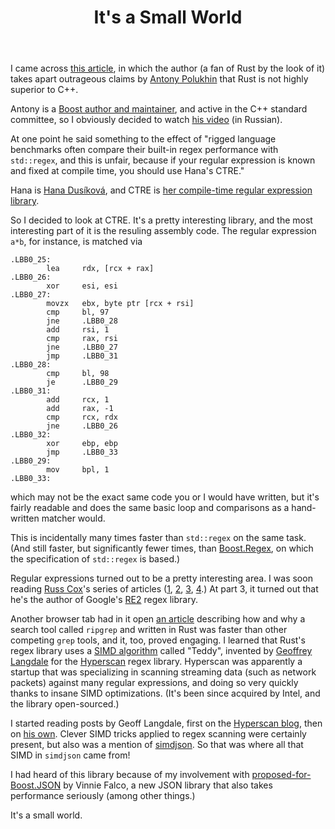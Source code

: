 ﻿---
layout: post
title: It's a Small World
hidden: true
---

I came across [this article](https://www.viva64.com/en/b/0733/),
in which the author (a fan of Rust by the look of it) takes apart
outrageous claims by [Antony Polukhin](http://apolukhin.github.io/en/)
that Rust is not highly superior to C++.

Antony is a
[Boost author and maintainer](http://apolukhin.github.io/en/developer.html),
and active in the C++ standard committee, so I obviously decided to watch
[his video](https://www.youtube.com/watch?v=fT3OALUyuhs) (in Russian).

At one point he said something to the effect of "rigged language
benchmarks often compare their built-in regex performance with
`std::regex`, and this is unfair, because if your regular expression
is known and fixed at compile time, you should use Hana's CTRE."

Hana is [Hana Dusíková](https://twitter.com/hankadusikova), and CTRE
is [her compile-time regular expression library](https://github.com/hanickadot/compile-time-regular-expressions).

So I decided to look at CTRE. It's a pretty interesting library, and
the most interesting part of it is the resuling assembly code. The
regular expression `a*b`, for instance, is matched via
```
.LBB0_25:
        lea     rdx, [rcx + rax]
.LBB0_26:
        xor     esi, esi
.LBB0_27:
        movzx   ebx, byte ptr [rcx + rsi]
        cmp     bl, 97
        jne     .LBB0_28
        add     rsi, 1
        cmp     rax, rsi
        jne     .LBB0_27
        jmp     .LBB0_31
.LBB0_28:
        cmp     bl, 98
        je      .LBB0_29
.LBB0_31:
        add     rcx, 1
        add     rax, -1
        cmp     rcx, rdx
        jne     .LBB0_26
.LBB0_32:
        xor     ebp, ebp
        jmp     .LBB0_33
.LBB0_29:
        mov     bpl, 1
.LBB0_33:
```
which may not be the exact same code you or I would have written,
but it's fairly readable and does the same basic loop and
comparisons as a hand-written matcher would.

This is incidentally many times faster than `std::regex` on the
same task. (And still faster, but significantly fewer times, than
[Boost.Regex](https://boost.org/libs/regex), on which the
specification of `std::regex` is based.)

Regular expressions turned out to be a pretty interesting area. I
was soon reading [Russ Cox](https://swtch.com/~rsc/)'s series of
articles ([1](https://swtch.com/~rsc/regexp/regexp1.html),
[2](https://swtch.com/~rsc/regexp/regexp2.html),
[3](https://swtch.com/~rsc/regexp/regexp3.html),
[4](https://swtch.com/~rsc/regexp/regexp4.html).) At part 3, it
turned out that he's the author of Google's
[RE2](https://github.com/google/re2) regex library.

Another browser tab had in it open [an article](https://blog.burntsushi.net/ripgrep/)
describing how and why a search tool called `ripgrep` and written in Rust
was faster than other competing `grep` tools, and it, too, proved engaging.
I learned that Rust's regex library uses a
[SIMD algorithm](https://github.com/rust-lang-nursery/regex/blob/3de8c44f5357d5b582a80b7282480e38e8b7d50d/src/simd_accel/teddy128.rs)
called "Teddy", invented by [Geoffrey Langdale](https://twitter.com/geofflangdale) for the
[Hyperscan](https://www.hyperscan.io/) regex library. Hyperscan was
apparently a startup that was specializing in scanning streaming
data (such as network packets) against many regular expressions,
and doing so very quickly thanks to insane SIMD optimizations. (It's
been since acquired by Intel, and the library open-sourced.)

I started reading posts by Geoff Langdale, first on the
[Hyperscan blog](https://www.hyperscan.io/2015/10/20/match-regular-expressions/),
then on [his own](https://branchfree.org/). Clever SIMD tricks applied
to regex scanning were certainly present, but also was a mention
of [simdjson](https://simdjson.org/). So that was where all that SIMD
in `simdjson` came from!

I had heard of this library because of my involvement with
[proposed-for-Boost.JSON](https://github.com/CPPAlliance/json) by Vinnie Falco,
a new JSON library that also takes performance seriously (among other things.)

It's a small world.
